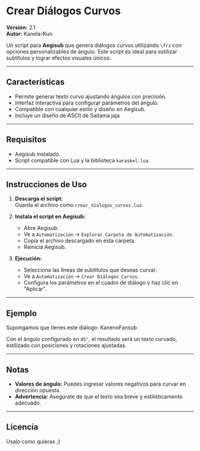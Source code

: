 # Crear Diálogos Curvos

**Versión:** 2.1  
**Autor:** Kanela-Kun  

Un script para **Aegisub** que genera diálogos curvos utilizando `\frz` con opciones personalizables de ángulo. Este script es ideal para estilizar subtítulos y lograr efectos visuales únicos.

---

## Características
- Permite generar texto curvo ajustando ángulos con precisión.
- Interfaz interactiva para configurar parámetros del ángulo.
- Compatible con cualquier estilo y diseño en Aegisub.
- Incluye un diseño de ASCII de Saitama jaja

---

## Requisitos
- Aegisub instalado.
- Script compatible con Lua y la biblioteca `karaskel.lua`.

---

## Instrucciones de Uso

1. **Descarga el script:**  
   Guarda el archivo como `crear_dialogos_curvos.lua`.

2. **Instala el script en Aegisub:**  
   - Abre Aegisub.  
   - Ve a `Automatización` -> `Explorar Carpeta de Automatización`.  
   - Copia el archivo descargado en esta carpeta.  
   - Reinicia Aegisub.

3. **Ejecución:**  
   - Selecciona las líneas de subtítulos que deseas curvar.  
   - Ve a `Automatización` -> `Crear Diálogos Curvos`.  
   - Configura los parámetros en el cuadro de diálogo y haz clic en "Aplicar".

---

## Ejemplo

Supongamos que tienes este diálogo: KanenoFansub


Con el ángulo configurado en `45°`, el resultado será un texto curvado, estilizado con posiciones y rotaciones ajustadas.

---

## Notas

- **Valores de ángulo:** Puedes ingresar valores negativos para curvar en dirección opuesta.  
- **Advertencia:** Asegúrate de que el texto sea breve y estilísticamente adecuado.  

---

## Licencia

Usalo como quieras ;)
